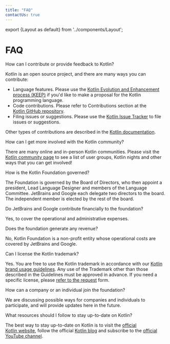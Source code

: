 ```yaml
---
title: "FAQ"
contactUs: true
---
```


export {Layout as default} from '../components/Layout';

# FAQ

<FAQ>
<Question>How can I contribute or provide feedback to Kotlin?</Question>
<Answer>

Kotlin is an open source project, and there are many ways you can contribute:
*  Language features. Please use the [Kotlin&nbsp;Evolution&nbsp;and Enhancement process&nbsp;(KEEP)](https://github.com/Kotlin/KEEP)
  if you'd like to make a proposal for the Kotlin programming language.
* Code contributions. Please refer to Contributions section at the [Kotlin&nbsp;GitHub repository](https://github.com/JetBrains/kotlin/blob/master/docs/contributing.md#contributing).
* Filing issues or suggestions. Please use the [Kotlin&nbsp;Issue&nbsp;Tracker](https://youtrack.jetbrains.com/issues/KT) to file issues or suggestions.

Other types of contributions are described in the [Kotlin&nbsp;documentation](https://kotlinlang.org/docs/contribute.html).

</Answer>

<Question>How can I get more involved with the Kotlin community?</Question>
<Answer>

There are many online and in-person Kotlin communities. Please visit the [Kotlin&nbsp;community&nbsp;page](https://kotlinlang.org/community/) to
see a list of user groups, Kotlin nights and other ways that you can get involved!

</Answer>

<Question>How is the Kotlin Foundation governed?</Question>
<Answer>

The Foundation is governed by the Board of Directors, who then appoint a president, Lead Language
Designer and members of the Language Committee. JetBrains and Google each delegate two directors to
the board. The independent member is elected by the rest of the board.

</Answer>

<Question>Do JetBrains and Google contribute financially to the foundation?</Question>
<Answer>

Yes, to cover the operational and administrative expenses.

</Answer>

<Question>Does the foundation generate any revenue?</Question>
<Answer>

No, Kotlin Foundation is a non-profit entity whose operational costs are covered by JetBrains and Google.

</Answer>

<Question>Can I license the Kotlin trademark?</Question>
<Answer>

Yes. You are free to use the Kotlin trademark in accordance with our&nbsp;[Kotlin brand usage guidelines](/guidelines).
Any use of the Trademark other than those described in the Guidelines must be approved in advance.
If you need a specific license, please [refer&nbsp;to&nbsp;the&nbsp;request](https://surveys.jetbrains.com/s3/request-for-permission-of-kotlin-trademark-usage) form.

</Answer>

<Question>How can a company or an individual join the foundation?</Question>
<Answer>

We are discussing possible ways for companies and individuals to participate, and will provide updates here in the future.

</Answer>

<Question>What resources should I follow to stay up-to-date on Kotlin?</Question>
<Answer>

The best way to stay up-to-date on Kotlin is to visit the&nbsp;[official Kotlin&nbsp;website](https://kotlinlang.org), follow the
official [Kotlin&nbsp;blog](https://blog.jetbrains.com/kotlin/) and subscribe
to&nbsp;the [official YouTube&nbsp;channel](https://www.youtube.com/c/kotlin).

</Answer>
</FAQ>